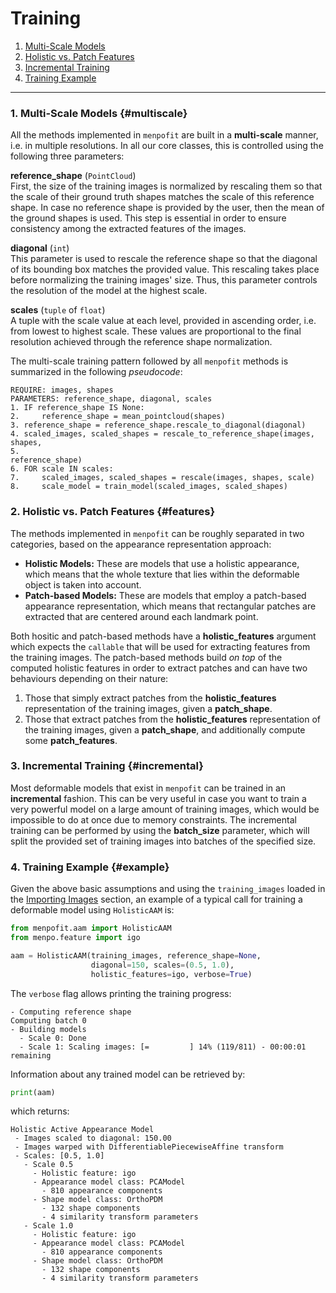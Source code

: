 Training
========

1. [Multi-Scale Models](#multiscale)
2. [Holistic vs. Patch Features](#features)
3. [Incremental Training](#incremental)
4. [Training Example](#example)

---------------------------------------

### 1. Multi-Scale Models {#multiscale}
All the methods implemented in `menpofit` are built in a **multi-scale** manner, i.e. in multiple resolutions.
In all our core classes, this is controlled using the following three parameters:

**reference_shape** (`PointCloud`)  
First, the size of the training images is normalized by rescaling them so that the scale of their ground truth shapes matches the scale of this reference shape. In case no reference shape is provided by the user, then the mean of the ground shapes is used. This step is essential in order to ensure consistency among the extracted features of the images.

**diagonal** (`int`)  
This parameter is used to rescale the reference shape so that the diagonal of its bounding box matches the provided value. This rescaling takes place before normalizing the training images' size. Thus, this parameter controls the resolution of the model at the highest scale.

**scales** (`tuple` of `float`)  
A tuple with the scale value at each level, provided in ascending order, i.e. from lowest to highest scale. These values are proportional to the final resolution achieved through the reference shape normalization.

The multi-scale training pattern followed by all `menpofit` methods is summarized in the following _pseudocode_:
```
REQUIRE: images, shapes
PARAMETERS: reference_shape, diagonal, scales
1. IF reference_shape IS None:
2.     reference_shape = mean_pointcloud(shapes)
3. reference_shape = reference_shape.rescale_to_diagonal(diagonal)
4. scaled_images, scaled_shapes = rescale_to_reference_shape(images, shapes,
5.                                                           reference_shape)
6. FOR scale IN scales:
7.     scaled_images, scaled_shapes = rescale(images, shapes, scale)
8.     scale_model = train_model(scaled_images, scaled_shapes)
```

### 2. Holistic vs. Patch Features {#features}
The methods implemented in `menpofit` can be roughly separated in two categories, based on the appearance representation approach:
* **Holistic Models:** These are models that use a holistic appearance,
  which means that the whole texture that lies within the deformable object is taken into account.
* **Patch-based Models:** These are models that employ a patch-based appearance representation, which means
  that rectangular patches are extracted that are centered around each landmark point.

Both hositic and patch-based methods have a **holistic\_features** argument which expects the `callable` that will
be used for extracting features from the training images. The patch-based methods build _on top_ of the computed
holistic features in order to extract patches and can have two behaviours depending on their nature:
1. Those that simply extract patches from the **holistic\_features** representation of the training images, given a **patch_shape**.
2. Those that extract patches from the **holistic\_features** representation of the training images, given a **patch_shape**, and
   additionally compute some **patch_features**.


### 3. Incremental Training {#incremental}
Most deformable models that exist in `menpofit` can be trained in an **incremental** fashion. This can be very useful
in case you want to train a very powerful model on a large amount of training images, which would be impossible to
do at once due to memory constraints. The incremental training can be performed by using the **batch_size**
parameter, which will split the provided set of training images into batches of the specified size.


### 4. Training Example {#example}
Given the above basic assumptions and using the `training_images` loaded in the [Importing Images](importing.md) section,
an example of a typical call for training a deformable model using `HolisticAAM` is:

```python
from menpofit.aam import HolisticAAM
from menpo.feature import igo

aam = HolisticAAM(training_images, reference_shape=None,
                  diagonal=150, scales=(0.5, 1.0),
                  holistic_features=igo, verbose=True)
```

The `verbose` flag allows printing the training progress:
```
- Computing reference shape                                                     Computing batch 0
- Building models
  - Scale 0: Done
  - Scale 1: Scaling images: [=         ] 14% (119/811) - 00:00:01 remaining
```

Information about any trained model can be retrieved by:

```python
print(aam)
```

which returns:

```
Holistic Active Appearance Model
 - Images scaled to diagonal: 150.00
 - Images warped with DifferentiablePiecewiseAffine transform
 - Scales: [0.5, 1.0]
   - Scale 0.5
     - Holistic feature: igo
     - Appearance model class: PCAModel
       - 810 appearance components
     - Shape model class: OrthoPDM
       - 132 shape components
       - 4 similarity transform parameters
   - Scale 1.0
     - Holistic feature: igo
     - Appearance model class: PCAModel
       - 810 appearance components
     - Shape model class: OrthoPDM
       - 132 shape components
       - 4 similarity transform parameters
```
